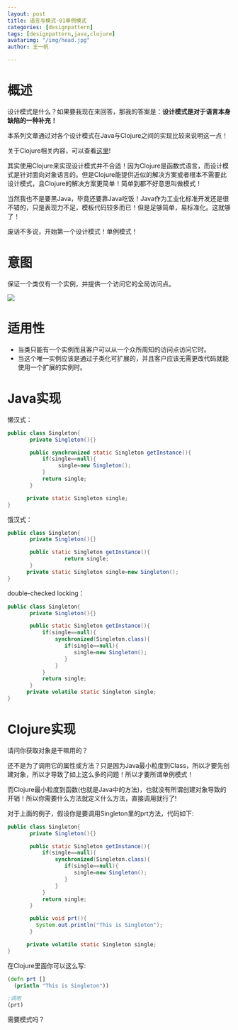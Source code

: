 ```yaml
---
layout: post
title: 语言与模式-01单例模式
categories: [designpattern]
tags: [designpattern,java,clojure]
avatarimg: "/img/head.jpg"
author: 王一帆

---
```


# 概述

设计模式是什么？如果要我现在来回答，那我的答案是：**设计模式是对于语言本身缺陷的一种补充！**

本系列文章通过对各个设计模式在Java与Clojure之间的实现比较来说明这一点！

关于Clojure相关内容，可以查看[这里](/tag/#clojure)!

其实使用Clojure来实现设计模式并不合适！因为Clojure是函数式语言，而设计模式是针对面向对象语言的。但是Clojure能提供近似的解决方案或者根本不需要此设计模式，且Clojure的解决方案更简单！简单到都不好意思叫做模式！

当然我也不是要黑Java，毕竟还要靠Java吃饭！Java作为工业化标准开发还是很不错的，只是表现力不足，模板代码较多而已！但是足够简单，易标准化。这就够了！

废话不多说，开始第一个设计模式！单例模式！

# 意图

保证一个类仅有一个实例，并提供一个访问它的全局访问点。

![]({{site.CDN_PATH}}/assets/designpattern/singleton.jpg)

# 适用性

- 当类只能有一个实例而且客户可以从一个众所周知的访问点访问它时。
- 当这个唯一实例应该是通过子类化可扩展的，并且客户应该无需更改代码就能使用一个扩展的实例时。

# Java实现

懒汉式：

```java
public class Singleton{
       private Singleton(){}

       public synchronized static Singleton getInstance(){
           if(single==null){
                single=new Singleton();
           }
           return single;
       }

      private static Singleton single;
}
```

<!-- more -->

饿汉式：

```java
public class Singleton{
       private Singleton(){}

       public static Singleton getInstance(){
                  return single;
       }
      private static Singleton single=new Singleton();
}
```

double-checked locking：

```java
public class Singleton{
       private Singleton(){}

       public static Singleton getInstance(){
           if(single==null){
               synchronized(Singleton.class){
                  if(single==null){
                     single=new Singleton();
                  }
               }
           }
           return single;
       }
      private volatile static Singleton single;
}
```

# Clojure实现

请问你获取对象是干嘛用的？

还不是为了调用它的属性或方法？只是因为Java最小粒度到Class，所以才要先创建对象，所以才导致了如上这么多的问题！所以才要所谓单例模式！

而Clojure最小粒度到函数(也就是Java中的方法)，也就没有所谓创建对象导致的开销！所以你需要什么方法就定义什么方法，直接调用就行了!

对于上面的例子，假设你是要调用Singleton里的prt方法，代码如下:

```java
public class Singleton{
       private Singleton(){}

       public static Singleton getInstance(){
           if(single==null){
               synchronized(Singleton.class){
                  if(single==null){
                     single=new Singleton();
                  }
               }
           }
           return single;
       }

       public void prt(){
         System.out.println("This is Singleton");
       }

      private volatile static Singleton single;
}
```

在Clojure里面你可以这么写:

```clojure
(defn prt []
  (println "This is Singleton"))

;调用
(prt)
```

需要模式吗？
